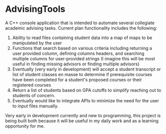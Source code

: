 # AdvisingTools

A C++ console application that is intended to automate several collegiate academic advising tasks. Current plan functionality includes the following:

1) Ability to read files containing student data into a map of maps to be manipulated by the user
2) Functions that search based on various criteria including returning a user provided column, defining columns headers, and searching multiple columns for user-provided strings (I imagine this will be most useful in finding missing advisors or finding multiple advisors)
3) Eventually (very early in development) will accept a student transcript or list of student classes en masse to determine if prerequisite courses have been completed for a student's proposed courses or their registered courses
4) Return a list of students based on GPA cutoffs to simplify reaching out to students of concern.
5) Eventually would like to integrate APIs to minimize the need for the user to input files manually.

Very early in development currently and new to programming, this project is being built both because it will be useful in my daily work and as a learning opportunity for me. 


